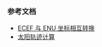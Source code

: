 ##

### 参考文档
- [ECEF 与 ENU 坐标相互转换](http://wiki.itwin365.cn/imodeljs/article/imodel-ecef-location.html#ecef-%E4%B8%8E-enu-%E5%9D%90%E6%A0%87%E7%9B%B8%E4%BA%92%E8%BD%AC%E6%8D%A2)
- [太阳轨迹计算](https://zhuanlan.zhihu.com/p/630216177)